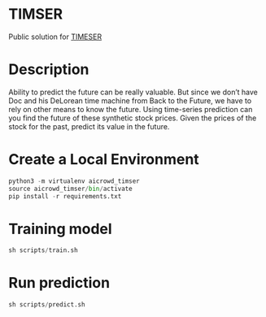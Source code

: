 # TIMSER

Public solution for [TIMESER](https://www.aicrowd.com/challenges/ai-blitz-5/problems/timser)

# Description 

Ability to predict the future can be really valuable.
But since we don’t have Doc and his DeLorean time machine from Back to the Future, 
we have to rely on other means to know the future. Using time-series prediction can you 
find the future of these synthetic stock prices. Given the prices of the stock for the past, 
predict its value in the future.

# Create a Local Environment 

```python
python3 -m virtualenv aicrowd_timser
source aicrowd_timser/bin/activate
pip install -r requirements.txt
```

# Training model

```python
sh scripts/train.sh
```

# Run prediction

```python
sh scripts/predict.sh
```